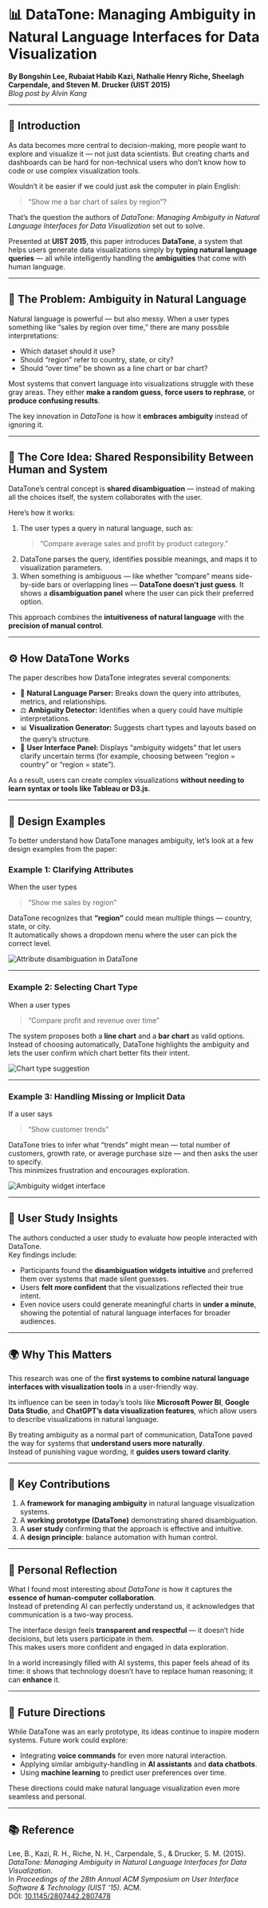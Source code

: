 # 📊 DataTone: Managing Ambiguity in Natural Language Interfaces for Data Visualization  
**By Bongshin Lee, Rubaiat Habib Kazi, Nathalie Henry Riche, Sheelagh Carpendale, and Steven M. Drucker (UIST 2015)**  
*Blog post by Alvin Kang*  

---

## 🧭 Introduction  
As data becomes more central to decision-making, more people want to explore and visualize it — not just data scientists. But creating charts and dashboards can be hard for non-technical users who don’t know how to code or use complex visualization tools.  

Wouldn’t it be easier if we could just ask the computer in plain English:  
> “Show me a bar chart of sales by region”?  

That’s the question the authors of *DataTone: Managing Ambiguity in Natural Language Interfaces for Data Visualization* set out to solve.  

Presented at **UIST 2015**, this paper introduces **DataTone**, a system that helps users generate data visualizations simply by **typing natural language queries** — all while intelligently handling the **ambiguities** that come with human language.  

---

## 🤔 The Problem: Ambiguity in Natural Language  
Natural language is powerful — but also messy. When a user types something like “sales by region over time,” there are many possible interpretations:  
- Which dataset should it use?  
- Should “region” refer to country, state, or city?  
- Should “over time” be shown as a line chart or bar chart?  

Most systems that convert language into visualizations struggle with these gray areas. They either **make a random guess**, **force users to rephrase**, or **produce confusing results**.  

The key innovation in *DataTone* is how it **embraces ambiguity** instead of ignoring it.  

---

## 🧩 The Core Idea: Shared Responsibility Between Human and System  
DataTone’s central concept is **shared disambiguation** — instead of making all the choices itself, the system collaborates with the user.  

Here’s how it works:  
1. The user types a query in natural language, such as:  
   > “Compare average sales and profit by product category.”  
2. DataTone parses the query, identifies possible meanings, and maps it to visualization parameters.  
3. When something is ambiguous — like whether “compare” means side-by-side bars or overlapping lines — **DataTone doesn’t just guess**. It shows a **disambiguation panel** where the user can pick their preferred option.  

This approach combines the **intuitiveness of natural language** with the **precision of manual control**.  

---

## ⚙️ How DataTone Works  
The paper describes how DataTone integrates several components:  

- 🧠 **Natural Language Parser:** Breaks down the query into attributes, metrics, and relationships.  
- ⚖️ **Ambiguity Detector:** Identifies when a query could have multiple interpretations.  
- 📊 **Visualization Generator:** Suggests chart types and layouts based on the query’s structure.  
- 🧰 **User Interface Panel:** Displays “ambiguity widgets” that let users clarify uncertain terms (for example, choosing between “region = country” or “region = state”).  

As a result, users can create complex visualizations **without needing to learn syntax or tools like Tableau or D3.js**.  

---

## 🎨 Design Examples  

To better understand how DataTone manages ambiguity, let’s look at a few design examples from the paper:  

### Example 1: Clarifying Attributes  
When the user types  
> “Show me sales by region”  

DataTone recognizes that **“region”** could mean multiple things — country, state, or city.  
It automatically shows a dropdown menu where the user can pick the correct level.  

![Attribute disambiguation in DataTone](images/dataton_example1.png?raw=true)

---

### Example 2: Selecting Chart Type  
When a user types  
> “Compare profit and revenue over time”  

The system proposes both a **line chart** and a **bar chart** as valid options.  
Instead of choosing automatically, DataTone highlights the ambiguity and lets the user confirm which chart better fits their intent.  

![Chart type suggestion](images/dataton_example2.png?raw=true)

---

### Example 3: Handling Missing or Implicit Data  
If a user says  
> “Show customer trends”  

DataTone tries to infer what “trends” might mean — total number of customers, growth rate, or average purchase size — and then asks the user to specify.  
This minimizes frustration and encourages exploration.  

![Ambiguity widget interface](images/dataton_example3.png?raw=true)

---

## 🔬 User Study Insights  
The authors conducted a user study to evaluate how people interacted with DataTone.  
Key findings include:  
- Participants found the **disambiguation widgets intuitive** and preferred them over systems that made silent guesses.  
- Users **felt more confident** that the visualizations reflected their true intent.  
- Even novice users could generate meaningful charts in **under a minute**, showing the potential of natural language interfaces for broader audiences.  

---

## 🌍 Why This Matters  
This research was one of the **first systems to combine natural language interfaces with visualization tools** in a user-friendly way.  

Its influence can be seen in today’s tools like **Microsoft Power BI**, **Google Data Studio**, and **ChatGPT’s data visualization features**, which allow users to describe visualizations in natural language.  

By treating ambiguity as a normal part of communication, DataTone paved the way for systems that **understand users more naturally**.  
Instead of punishing vague wording, it **guides users toward clarity**.  

---

## 🧱 Key Contributions  
1. A **framework for managing ambiguity** in natural language visualization systems.  
2. A **working prototype (DataTone)** demonstrating shared disambiguation.  
3. A **user study** confirming that the approach is effective and intuitive.  
4. A **design principle**: balance automation with human control.  

---

## 💭 Personal Reflection  
What I found most interesting about *DataTone* is how it captures the **essence of human-computer collaboration**.  
Instead of pretending AI can perfectly understand us, it acknowledges that communication is a two-way process.  

The interface design feels **transparent and respectful** — it doesn’t hide decisions, but lets users participate in them.  
This makes users more confident and engaged in data exploration.  

In a world increasingly filled with AI systems, this paper feels ahead of its time: it shows that technology doesn’t have to replace human reasoning; it can **enhance** it.  

---

## 🚀 Future Directions  
While DataTone was an early prototype, its ideas continue to inspire modern systems. Future work could explore:  
- Integrating **voice commands** for even more natural interaction.  
- Applying similar ambiguity-handling in **AI assistants** and **data chatbots**.  
- Using **machine learning** to predict user preferences over time.  

These directions could make natural language visualization even more seamless and personal.  

---

## 📚 Reference  
Lee, B., Kazi, R. H., Riche, N. H., Carpendale, S., & Drucker, S. M. (2015). *DataTone: Managing Ambiguity in Natural Language Interfaces for Data Visualization.*  
In *Proceedings of the 28th Annual ACM Symposium on User Interface Software & Technology (UIST ’15).* ACM.  
DOI: [10.1145/2807442.2807478](https://dl.acm.org/doi/10.1145/2807442.2807478)

